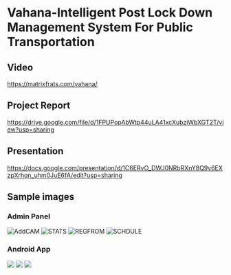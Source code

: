 # Vahana-Intelligent Post Lock Down Management System For Public Transportation
## Video
https://matrixfrats.com/vahana/

## Project Report
https://drive.google.com/file/d/1FPUPopAbWtp44uLA41xcXubziWbXGT2T/view?usp=sharing

## Presentation
https://docs.google.com/presentation/d/1C6ERvO_DWJ0NRbRXnY8Q9v6EXzpXrhqn_uhm0JuE6fA/edit?usp=sharing

## Sample images

### Admin Panel
<img src="https://github.com/SmartPracticeschool/SBSPS-Challenge-4556-Intelligent-Post-Lock-Down-Management-System-For-Public-Transportation/blob/master/UI%20screenshots/addcam.PNG" title="AddCAM">

<img src="https://github.com/SmartPracticeschool/SBSPS-Challenge-4556-Intelligent-Post-Lock-Down-Management-System-For-Public-Transportation/blob/master/UI%20screenshots/statspage.PNG" title="STATS"/>

<img src="https://github.com/SmartPracticeschool/SBSPS-Challenge-4556-Intelligent-Post-Lock-Down-Management-System-For-Public-Transportation/blob/master/UI%20screenshots/regform.PNG" title="REGFROM"/>

<img src="https://github.com/SmartPracticeschool/SBSPS-Challenge-4556-Intelligent-Post-Lock-Down-Management-System-For-Public-Transportation/blob/master/UI%20screenshots/schedpage.PNG" title="SCHDULE"/>

### Android App
<img src="https://github.com/SmartPracticeschool/SBSPS-Challenge-4556-Intelligent-Post-Lock-Down-Management-System-For-Public-Transportation/blob/master/UI%20screenshots/Screenshot%20(220).png">

<img src="https://github.com/SmartPracticeschool/SBSPS-Challenge-4556-Intelligent-Post-Lock-Down-Management-System-For-Public-Transportation/blob/master/UI%20screenshots/Screenshot%20(222).png">

<img src="https://github.com/SmartPracticeschool/SBSPS-Challenge-4556-Intelligent-Post-Lock-Down-Management-System-For-Public-Transportation/blob/master/UI%20screenshots/Screenshot%20(221).png">
